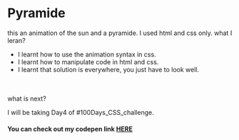 # Pyramide
this an animation of the sun and a pyramide. I used html and css only.
what I leran? 
  <ul>
  <li>I learnt how to use the animation syntax in css.</li>
  <li>I learnt how to manipulate code in html and css.</li>
  <li>I learnt that solution is everywhere, you just have to look well.</li>
  </ul><br><br>
  what is next?
  <p>I will be taking Day4 of #100Days_CSS_challenge.</p>
  <h4>You can check out my codepen link <a href="https://codepen.io/mybebe1/pen/MWrEYrB">HERE</a></h4
 
  
